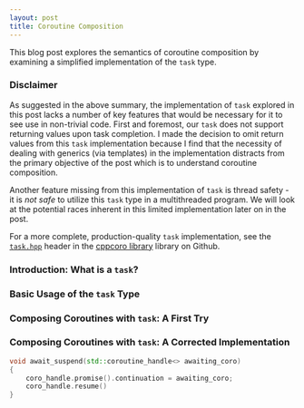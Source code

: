 ```yaml
---
layout: post
title: Coroutine Composition
---
```


This blog post explores the semantics of coroutine composition by examining a simplified implementation of the `task` type.

### Disclaimer

As suggested in the above summary, the implementation of `task` explored in this post lacks a number of key features that would be necessary for it to see use in non-trivial code. First and foremost, our `task` does not support returning values upon task completion. I made the decision to omit return values from this `task` implementation because I find that the necessity of dealing with generics (via templates) in the implementation distracts from the primary objective of the post which is to understand coroutine composition. 

Another feature missing from this implementation of `task` is thread safety - it is _not safe_ to utilize this `task` type in a multithreaded program. We will look at the potential races inherent in this limited implementation later on in the post.

For a more complete, production-quality `task` implementation, see the [`task.hpp`](https://github.com/lewissbaker/cppcoro/blob/master/include/cppcoro/task.hpp) header in the [cppcoro library](https://github.com/lewissbaker/cppcoro) library on Github.

### Introduction: What is a `task`?

### Basic Usage of the `task` Type

### Composing Coroutines with `task`: A First Try

### Composing Coroutines with `task`: A Corrected Implementation

```c++
void await_suspend(std::coroutine_handle<> awaiting_coro)
{
    coro_handle.promise().continuation = awaiting_coro;
    coro_handle.resume()
}
```

